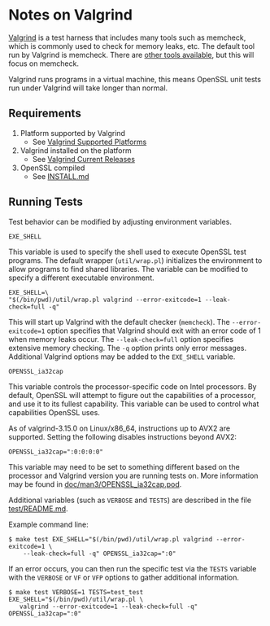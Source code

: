 Notes on Valgrind
=================

[Valgrind](https://valgrind.org/) is a test harness that includes many tools such as memcheck,
which is commonly used to check for memory leaks, etc. The default tool
run by Valgrind is memcheck. There are [other tools available](https://valgrind.org/info/tools.html), but this
will focus on memcheck.

Valgrind runs programs in a virtual machine, this means OpenSSL unit
tests run under Valgrind will take longer than normal.

Requirements
------------

1. Platform supported by Valgrind
   - See [Valgrind Supported Platforms](http://valgrind.org/info/platforms.html)
2. Valgrind installed on the platform
   - See [Valgrind Current Releases](http://valgrind.org/downloads/current.html)
3. OpenSSL compiled
   - See [INSTALL.md](INSTALL.md)

Running Tests
-------------

Test behavior can be modified by adjusting environment variables.

`EXE_SHELL`

This variable is used to specify the shell used to execute OpenSSL test
programs. The default wrapper (`util/wrap.pl`) initializes the environment
to allow programs to find shared libraries. The variable can be modified
to specify a different executable environment.

    EXE_SHELL=\
    "$(/bin/pwd)/util/wrap.pl valgrind --error-exitcode=1 --leak-check=full -q"

This will start up Valgrind with the default checker (`memcheck`).
The `--error-exitcode=1` option specifies that Valgrind should exit with an
error code of 1 when memory leaks occur.
The `--leak-check=full` option specifies extensive memory checking.
The `-q` option prints only error messages.
Additional Valgrind options may be added to the `EXE_SHELL` variable.

`OPENSSL_ia32cap`

This variable controls the processor-specific code on Intel processors.
By default, OpenSSL will attempt to figure out the capabilities of a
processor, and use it to its fullest capability. This variable can be
used to control what capabilities OpenSSL uses.

As of valgrind-3.15.0 on Linux/x86_64, instructions up to AVX2 are
supported. Setting the following disables instructions beyond AVX2:

`OPENSSL_ia32cap=":0:0:0:0"`

This variable may need to be set to something different based on the
processor and Valgrind version you are running tests on. More information
may be found in [doc/man3/OPENSSL_ia32cap.pod](doc/man3/OPENSSL_ia32cap.pod).

Additional variables (such as `VERBOSE` and `TESTS`) are described in the
file [test/README.md](test/README.md).

Example command line:

    $ make test EXE_SHELL="$(/bin/pwd)/util/wrap.pl valgrind --error-exitcode=1 \
        --leak-check=full -q" OPENSSL_ia32cap=":0"

If an error occurs, you can then run the specific test via the `TESTS` variable
with the `VERBOSE` or `VF` or `VFP` options to gather additional information.

    $ make test VERBOSE=1 TESTS=test_test EXE_SHELL="$(/bin/pwd)/util/wrap.pl \
       valgrind --error-exitcode=1 --leak-check=full -q" OPENSSL_ia32cap=":0"
